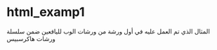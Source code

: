html_examp1
===========

المثال الذي تم العمل عليه في أول ورشة من ورشات الوب لليافعين ضمن سلسلة ورشات هاكرسبيس
